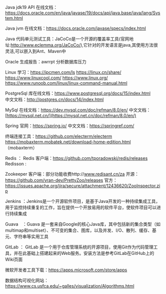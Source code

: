 Java  jdk19 API 在线文档：https://docs.oracle.com/en/java/javase/19/docs/api/java.base/java/lang/System.html 

Java jvm 在线文档：https://docs.oracle.com/javase/specs/index.html

Java 代码单元测试工具：JaCoCo是一个开源的覆盖率工具(官网地址:http://www.eclemma.org/JaCoCo/),它针对的开发语言是java,其使用方法很灵活,可以嵌入到Ant、Maven中

Oracle 生成报告：awrrpt 分析数据库压力

Linux 学习：https://ipcmen.com/ls  https://linux.cn/share/  https://www.linuxcool.com/  https://www.linux.org/  https://www.runoob.com/linux/linux-command-manual.html

PostgreSql 库在线文档：https://www.postgresql.org/docs/15/index.html  
           中文文档：http://postgres.cn/docs/14/index.html

MySql 在线文档：https://dev.mysql.com/doc/refman/8.0/en/
      中文文档：[https://mysql.net.cn/](https://mysql.net.cn/doc/refman/8.0/en/)

Spring 官网：https://spring.io/
       中文文档：https://springref.com/

终端连接工具：https://github.com/electerm/electerm   https://mobaxterm.mobatek.net/download-home-edition.html  （mobaxterm）

Redis ：
Redis 客户端：https://github.com/tporadowski/redis/releases
Redisson : 

Zookeeper 客户端：部分功能收费http://www.redisant.cn/za  开源：https://github.com/vran-dev/PrettyZoo/releases  官方：https://issues.apache.org/jira/secure/attachment/12436620/ZooInspector.zip

Jenkins ：Jenkins是一个开源软件项目，是基于Java开发的一种持续集成工具，用于监控持续重复的工作，旨在提供一个开放易用的软件平台，使软件项目可以进行持续集成

Guava　：Guava 是一套来自Google的核心Java库，其中包括新的集合类型（如multimap和multiset）、不可变的集合、图库，以及并发、I/O、散列、缓存、基元、字符串等实用工具

GitLab ： GitLab 是一个用于仓库管理系统的开源项目，使用Git作为代码管理工具，并在此基础上搭建起来的Web服务。安装方法是参考GitLab在GitHub上的Wiki页面

微软开发者工具下载：https://apps.microsoft.com/store/apps

数据结构可视化网站：https://www.cs.usfca.edu/~galles/visualization/Algorithms.html

